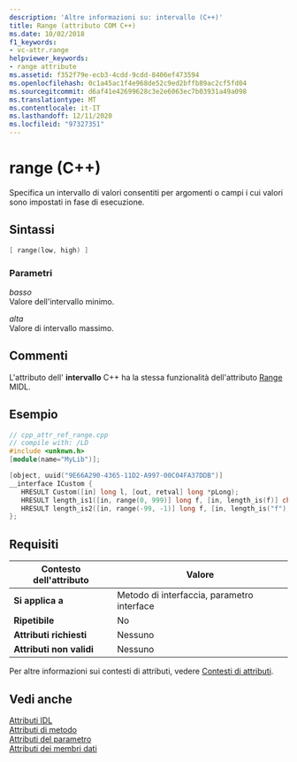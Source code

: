 ```yaml
---
description: 'Altre informazioni su: intervallo (C++)'
title: Range (attributo COM C++)
ms.date: 10/02/2018
f1_keywords:
- vc-attr.range
helpviewer_keywords:
- range attribute
ms.assetid: f352f79e-ecb3-4cdd-9cdd-8406ef473594
ms.openlocfilehash: 0c1a45ac1f4e968de52c9ed2bffb89ac2cf5fd04
ms.sourcegitcommit: d6af41e42699628c3e2e6063ec7b03931a49a098
ms.translationtype: MT
ms.contentlocale: it-IT
ms.lasthandoff: 12/11/2020
ms.locfileid: "97327351"
---
```

# <a name="range-c"></a>range (C++)

Specifica un intervallo di valori consentiti per argomenti o campi i cui valori sono impostati in fase di esecuzione.

## <a name="syntax"></a>Sintassi

```cpp
[ range(low, high) ]
```

### <a name="parameters"></a>Parametri

*basso*<br/>
Valore dell'intervallo minimo.

*alta*<br/>
Valore di intervallo massimo.

## <a name="remarks"></a>Commenti

L'attributo dell' **intervallo** C++ ha la stessa funzionalità dell'attributo [Range](/windows/win32/Midl/range) MIDL.

## <a name="example"></a>Esempio

```cpp
// cpp_attr_ref_range.cpp
// compile with: /LD
#include <unknwn.h>
[module(name="MyLib")];

[object, uuid("9E66A290-4365-11D2-A997-00C04FA37DDB")]
__interface ICustom {
   HRESULT Custom([in] long l, [out, retval] long *pLong);
   HRESULT length_is1([in, range(0, 999)] long f, [in, length_is(f)] char array[10]);
   HRESULT length_is2([in, range(-99, -1)] long f, [in, length_is("f"), size_is(10)] char *array);
};
```

## <a name="requirements"></a>Requisiti

| Contesto dell'attributo | Valore |
|-|-|
|**Si applica a**|Metodo di interfaccia, parametro interface|
|**Ripetibile**|No|
|**Attributi richiesti**|Nessuno|
|**Attributi non validi**|Nessuno|

Per altre informazioni sui contesti di attributi, vedere [Contesti di attributi](cpp-attributes-com-net.md#contexts).

## <a name="see-also"></a>Vedi anche

[Attributi IDL](idl-attributes.md)<br/>
[Attributi di metodo](method-attributes.md)<br/>
[Attributi del parametro](parameter-attributes.md)<br/>
[Attributi dei membri dati](data-member-attributes.md)
